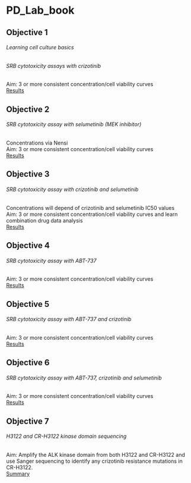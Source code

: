 # PD_Lab_book


## Objective 1
###### Learning cell culture basics
###### SRB cytotoxicity assays with crizotinib
Aim: 3 or more consistent concentration/cell viability curves<br>
[Results](Objective_summaries/O1_crizotinib.md)

## Objective 2
###### SRB cytotoxicity assay with selumetinib (MEK inhibitor)
Concentrations via Nensi<br>
Aim: 3 or more consistent concentration/cell viability curves<br>
[Results](Objective_summaries/O2_selumetinib.md)

## Objective 3
###### SRB cytotoxicity assay with crizotinib and selumetinib
Concentrations will depend of crizotinib and selumetinib IC50 values<br>
Aim: 3 or more consistent concentration/cell viability curves and learn combination drug data analysis\
[Results](Objective_summaries/O3_crizotinib_selumetinib.md)

## Objective 4
###### SRB cytotoxicity assay with ABT-737
Aim: 3 or more consistent concentration/cell viability curves\
[Results](Objective_summaries/O4_ABT-737.md)

## Objective 5
###### SRB cytotoxicity assay with ABT-737 and crizotinib<br>
Aim: 3 or more consistent concentration/cell viability curves\
[Results](Objective_summaries/O5_crizotinib_ABT.md)

## Objective 6
###### SRB cytotoxicity assay with ABT-737, crizotinib and selumetinib<br>
Aim: 3 or more consistent concentration/cell viability curves<br>
[Results](Objective_summaries/O6_crizotinib_selumetinib_ABT.md)

## Objective 7
###### H3122 and CR-H3122 kinase domain sequencing
Aim: Amplify the ALK kinase domain from both H3122 and CR-H3122 and use Sanger sequencing to identify any crizotinib resistance mutations in CR-H3122. <br>
[Summary](Objective_summaries/O7_kinase_domain_sequencing.md)
